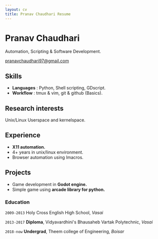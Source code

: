 ```yaml
---
layout: cv
title: Pranav Chaudhari Resume
---
```


# Pranav Chaudhari
Automation, Scripting & Software Development.
<div id="webaddress">
<a href="pranavchaudhari97@gmail.com">pranavchaudhari97@gmail.com</a>
</div>

## Skills

- **Languages** : Python, Shell scripting, GDscript.
- **Workflow**  : tmux & vim, git & github (Basics).

## Research interests

Unix/Linux Userspace and kernelspace.

## Experience

- **X11 automation.**
- 4+ years in unix/linux environment.
- Browser automation using Imacros.

## Projects

- Game development in **Godot engine.**
- Simple game using **arcade library for python.**

### Education

`2009-2013`
Holy Cross English High School, _Vasai_

`2013-2017`
**Diploma**, Vidyavardhini's Bhausaheb Vartak Polytechnic, _Vasai_

`2018-now`
**Undergrad**, Theem college of Engineering, _Boisar_




<!-- ### Footer

Last updated: May 2013 -->
